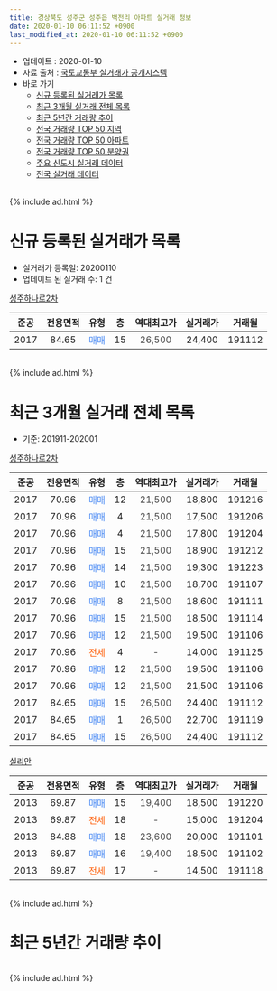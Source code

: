 ```yaml
---
title: 경상북도 성주군 성주읍 백전리 아파트 실거래 정보
date: 2020-01-10 06:11:52 +0900
last_modified_at: 2020-01-10 06:11:52 +0900
---
```


* 업데이트 : 2020-01-10
* 자료 출처 : [국토교통부 실거래가 공개시스템](http://rt.molit.go.kr)
* 바로 가기
    * [신규 등록된 실거래가 목록](#신규-등록된-실거래가-목록)
    * [최근 3개월 실거래 전체 목록](#최근-3개월-실거래-전체-목록)
    * [최근 5년간 거래량 추이](#최근-5년간-거래량-추이)
    * [전국 거래량 TOP 50 지역](https://inasie.github.io/apt-trade-info/최근-3개월-전국에서-가장-거래가-많이-발생한-지역)
    * [전국 거래량 TOP 50 아파트](https://inasie.github.io/apt-trade-info/최근-3개월-전국에서-가장-거래가-많이-발생한-아파트)
    * [전국 거래량 TOP 50 분양권](https://inasie.github.io/apt-trade-info/최근-3개월-전국에서-가장-거래가-많이-발생한-분양권)
    * [주요 신도시 실거래 데이터](https://inasie.github.io/apt-trade-info/주요-신도시)
    * [전국 실거래 데이터](https://inasie.github.io/apt-trade-info/전국)
<br>
{% include ad.html %}
<br>

# 신규 등록된 실거래가 목록
* 실거래가 등록일: 20200110
* 업데이트 된 실거래 수: 1 건


[성주하나로2차](https://search.naver.com/search.naver?query=%EA%B2%BD%EC%83%81%EB%B6%81%EB%8F%84+%EC%84%B1%EC%A3%BC%EA%B5%B0+%EC%84%B1%EC%A3%BC%EC%9D%8D+%EB%B0%B1%EC%A0%84%EB%A6%AC+%EC%84%B1%EC%A3%BC%ED%95%98%EB%82%98%EB%A1%9C2%EC%B0%A8)

|준공|전용면적|유형|층|역대최고가|실거래가|거래월|
|:---:|:---:|:---:|:---:|:---:|:---:|:---:|
|2017|84.65|<span style="color:#4285f3">매매</span>|15|<span style="color:#444444">26,500</span>|24,400|191112|


<br>
{% include ad.html %}
<br>

# 최근 3개월 실거래 전체 목록
* 기준: 201911-202001


[성주하나로2차](https://search.naver.com/search.naver?query=%EA%B2%BD%EC%83%81%EB%B6%81%EB%8F%84+%EC%84%B1%EC%A3%BC%EA%B5%B0+%EC%84%B1%EC%A3%BC%EC%9D%8D+%EB%B0%B1%EC%A0%84%EB%A6%AC+%EC%84%B1%EC%A3%BC%ED%95%98%EB%82%98%EB%A1%9C2%EC%B0%A8)

|준공|전용면적|유형|층|역대최고가|실거래가|거래월|
|:---:|:---:|:---:|:---:|:---:|:---:|:---:|
|2017|70.96|<span style="color:#4285f3">매매</span>|12|<span style="color:#444444">21,500</span>|18,800|191216|
|2017|70.96|<span style="color:#4285f3">매매</span>|4|<span style="color:#444444">21,500</span>|17,500|191206|
|2017|70.96|<span style="color:#4285f3">매매</span>|4|<span style="color:#444444">21,500</span>|17,800|191204|
|2017|70.96|<span style="color:#4285f3">매매</span>|15|<span style="color:#444444">21,500</span>|18,900|191212|
|2017|70.96|<span style="color:#4285f3">매매</span>|14|<span style="color:#444444">21,500</span>|19,300|191223|
|2017|70.96|<span style="color:#4285f3">매매</span>|10|<span style="color:#444444">21,500</span>|18,700|191107|
|2017|70.96|<span style="color:#4285f3">매매</span>|8|<span style="color:#444444">21,500</span>|18,600|191111|
|2017|70.96|<span style="color:#4285f3">매매</span>|15|<span style="color:#444444">21,500</span>|18,500|191114|
|2017|70.96|<span style="color:#4285f3">매매</span>|12|<span style="color:#444444">21,500</span>|19,500|191106|
|2017|70.96|<span style="color:#ff5a00">전세</span>|4|<span style="color:#444444">-</span>|14,000|191125|
|2017|70.96|<span style="color:#4285f3">매매</span>|12|<span style="color:#444444">21,500</span>|19,500|191106|
|2017|70.96|<span style="color:#4285f3">매매</span>|12|<span style="color:#444444">21,500</span>|21,500|191106|
|2017|84.65|<span style="color:#4285f3">매매</span>|15|<span style="color:#444444">26,500</span>|24,400|191112|
|2017|84.65|<span style="color:#4285f3">매매</span>|1|<span style="color:#444444">26,500</span>|22,700|191119|
|2017|84.65|<span style="color:#4285f3">매매</span>|15|<span style="color:#444444">26,500</span>|24,400|191112|

[실리안](https://search.naver.com/search.naver?query=%EA%B2%BD%EC%83%81%EB%B6%81%EB%8F%84+%EC%84%B1%EC%A3%BC%EA%B5%B0+%EC%84%B1%EC%A3%BC%EC%9D%8D+%EB%B0%B1%EC%A0%84%EB%A6%AC+%EC%8B%A4%EB%A6%AC%EC%95%88)

|준공|전용면적|유형|층|역대최고가|실거래가|거래월|
|:---:|:---:|:---:|:---:|:---:|:---:|:---:|
|2013|69.87|<span style="color:#4285f3">매매</span>|15|<span style="color:#444444">19,400</span>|18,500|191220|
|2013|69.87|<span style="color:#ff5a00">전세</span>|18|<span style="color:#444444">-</span>|15,000|191204|
|2013|84.88|<span style="color:#4285f3">매매</span>|18|<span style="color:#444444">23,600</span>|20,000|191101|
|2013|69.87|<span style="color:#4285f3">매매</span>|16|<span style="color:#444444">19,400</span>|18,500|191102|
|2013|69.87|<span style="color:#ff5a00">전세</span>|17|<span style="color:#444444">-</span>|14,500|191118|


<br>
{% include ad.html %}
<br>

# 최근 5년간 거래량 추이


<div style="width:100%;">
    <canvas id="deal_progress" height="200"></canvas>
</div>

<script>
new Chart(document.getElementById("deal_progress"), {
    type: 'line',
    data: {
        labels: ['201501','201502','201503','201504','201505','201506','201507','201508','201509','201510','201511','201512','201601','201602','201603','201604','201605','201606','201607','201608','201609','201610','201611','201612','201701','201702','201703','201704','201705','201706','201707','201708','201709','201710','201711','201712','201801','201802','201803','201804','201805','201806','201807','201808','201809','201810','201811','201812','201901','201902','201903','201904','201905','201906','201907','201908','201909','201910','201911','201912','202001'],
        datasets: [{
            label: '매매',
            pointRadius: 1,
            data: [0, 3, 1, 1, 1, 1, 0, 1, 2, 30, 6, 3, 0, 1, 0, 4, 1, 3, 1, 0, 0, 4, 3, 1, 3, 2, 2, 3, 2, 1, 1, 1, 3, 5, 1, 19, 6, 7, 5, 1, 5, 18, 7, 9, 9, 0, 6, 2, 5, 5, 3, 7, 7, 4, 5, 3, 33, 10, 11, 6, 0],
            borderColor: "rgba(255, 201, 14, 1)",
            backgroundColor: "rgba(255, 201, 14, 0.5)",
            fill: false,
            lineTension: 0
        },{
            label: '전월세',
            pointRadius: 1,
            data: [0, 0, 0, 0, 1, 0, 0, 0, 0, 1, 1, 0, 0, 0, 1, 1, 0, 2, 0, 0, 0, 0, 0, 0, 0, 2, 0, 0, 1, 0, 0, 0, 0, 0, 1, 0, 1, 0, 2, 1, 0, 0, 0, 0, 0, 1, 2, 2, 3, 0, 1, 0, 1, 1, 0, 1, 0, 2, 2, 1, 0],
            borderColor: "rgba(0, 141, 185, 1)",
            backgroundColor: "rgba(0, 141, 185, 0.5)",
            fill: false,
            lineTension: 0
        }
        ]
    },
    options: {
        responsive: true,
        title: {
            display: false
        },
        tooltips: {
            mode: 'index',
            intersect: false
        },
        hover: {
            mode: 'nearest',
            intersect: true
        },
        scales: {
            xAxes: [{
                display: true,
                scaleLabel: {
                    display: true,
                    labelString: '년/월'
                }
            }],
            yAxes: [{
                display: true,
                ticks: {
                    suggestedMin: 0,
                },
                scaleLabel: {
                    display: true,
                    labelString: '실거래 수'
                }
            }]
        }
    }
});

</script>


<br>
{% include ad.html %}
<br>

